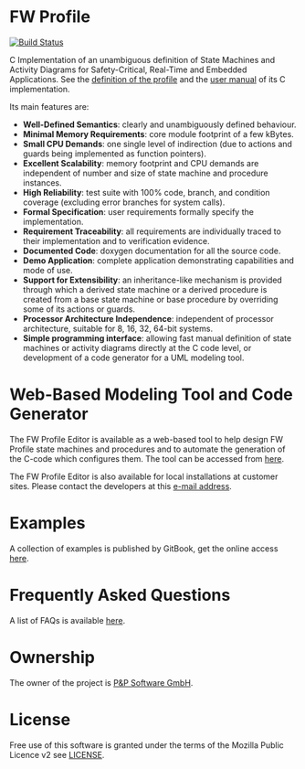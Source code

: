# FW Profile
[![Build Status](https://travis-ci.org/pnp-software/fwprofile.svg?branch=master)](https://travis-ci.org/pnp-software/fwprofile)

C Implementation of an unambiguous definition of State Machines and Activity Diagrams for Safety-Critical, Real-Time and Embedded Applications. See the [definition of the profile](/doc/fwprofile/FWProfile.pdf) and the [user manual](/doc/fwprofile/UserManual.pdf) of its C implementation.

Its main features are:

* **Well-Defined Semantics**: clearly and unambiguously defined behaviour.
* **Minimal Memory Requirements**: core module footprint of a few kBytes.
* **Small CPU Demands**: one single level of indirection (due to actions and guards being implemented as function pointers).
* **Excellent Scalability**: memory footprint and CPU demands are independent of number and size of state machine and procedure instances.
* **High Reliability**: test suite with 100% code, branch, and condition coverage (excluding error branches for system calls).
* **Formal Specification**: user requirements formally specify the implementation.
* **Requirement Traceability**: all requirements are individually traced to their implementation and to verification evidence.
* **Documented Code**: doxygen documentation for all the source code.
* **Demo Application**: complete application demonstrating capabilities and mode of use.
* **Support for Extensibility**: an inheritance-like mechanism is provided through which a derived state machine or a derived procedure is created from a base state machine or base procedure by overriding some of its actions or guards.
* **Processor Architecture Independence**: independent of processor architecture, suitable for 8, 16, 32, 64-bit systems.
* **Simple programming interface**: allowing fast manual definition of state machines or activity diagrams directly at the C code level, or development of a code generator for a UML modeling tool.

# Web-Based Modeling Tool and Code Generator
The FW Profile Editor is available as a web-based tool to help design FW Profile state machines and procedures and to automate the generation of the C-code which configures them. The tool can be accessed from [here](http://pnp-software.com/fwprofile/editor/).

The FW Profile Editor is also available for local installations at customer sites. Please contact the developers at this [e-mail address](mailto:pnp-software@pnp-software.com).

# Examples
A collection of examples is published by GitBook, get the online access [here](https://www.gitbook.com/book/cechticky/fw-profile-examples/details).

# Frequently Asked Questions
A list of FAQs is available [here](/doc/faq/FAQ.pdf).

# Ownership
The owner of the project is [P&P Software GmbH](https://pnp-software.com/).

# License
Free use of this software is granted under the terms of the Mozilla Public Licence v2 see [LICENSE](LICENSE).
